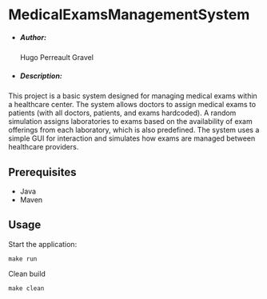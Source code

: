 # MedicalExamsManagementSystem

- ##### Author:

  Hugo Perreault Gravel

- ##### Description:
This project is a basic system designed for managing medical exams within a healthcare center. The system allows doctors to assign medical exams to patients (with all doctors, patients, and exams hardcoded). A random simulation assigns laboratories to exams based on the availability of exam offerings from each laboratory, which is also predefined. The system uses a simple GUI for interaction and simulates how exams are managed between healthcare providers.

## Prerequisites

- Java
- Maven

## Usage

Start the application:

```
make run
```

Clean build

```
make clean
```
